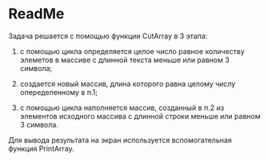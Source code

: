 # ReadMe

Задача решается с помощью функции CutArray в 3 этапа:

1. с помощью цикла определяется целое число равное количеству элеметов в массиве с длинной текста меньше или равном 3 символа;

2. создается новый массив, длина которого равна целому числу опеределенному в п.1;

3. с помощью цикла наполняется массив, созданный в п.2 из элементов исходного массива с длинной строки меньше или равном 3 символа.

Для вывода результата на экран используется вспомогательная функция PrintArray.